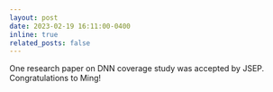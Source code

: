 ```yaml
---
layout: post
date: 2023-02-19 16:11:00-0400
inline: true
related_posts: false
---
```


One research paper on DNN coverage study was accepted by JSEP. Congratulations to Ming!